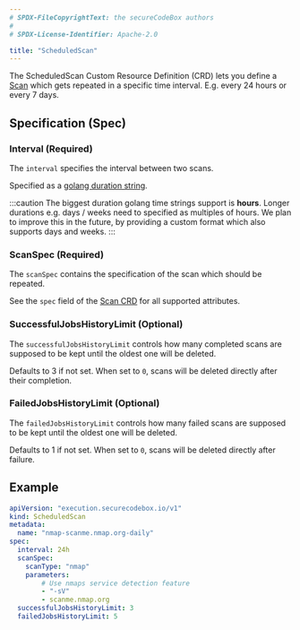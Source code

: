 ```yaml
---
# SPDX-FileCopyrightText: the secureCodeBox authors
#
# SPDX-License-Identifier: Apache-2.0

title: "ScheduledScan"
---
```


The ScheduledScan Custom Resource Definition (CRD) lets you define a [Scan](/docs/api/crds/scan-type/) which gets repeated in a specific time interval. E.g. every 24 hours or every 7 days.

## Specification (Spec)

### Interval (Required)

The `interval` specifies the interval between two scans.

Specified as a [golang duration string](https://golang.org/pkg/time/#ParseDuration).

:::caution 
The biggest duration golang time strings support is **hours**. Longer durations e.g. days / weeks need to specified as multiples of hours.
We plan to improve this in the future, by providing a custom format which also supports days and weeks.
:::

### ScanSpec (Required)

The `scanSpec` contains the specification of the scan which should be repeated.

See the `spec` field of the [Scan CRD](/docs/api/crds/scan-type/) for all supported attributes.

### SuccessfulJobsHistoryLimit (Optional)

The `successfulJobsHistoryLimit` controls how many completed scans are supposed to be kept until the oldest one will be deleted. 

Defaults to 3 if not set. When set to `0`, scans will be deleted directly after their completion.

### FailedJobsHistoryLimit (Optional)

The `failedJobsHistoryLimit` controls how many failed scans are supposed to be kept until the oldest one will be deleted. 

Defaults to 1 if not set. When set to `0`, scans will be deleted directly after failure.

## Example

```yaml
apiVersion: "execution.securecodebox.io/v1"
kind: ScheduledScan
metadata:
  name: "nmap-scanme.nmap.org-daily"
spec:
  interval: 24h
  scanSpec:
    scanType: "nmap"
    parameters:
        # Use nmaps service detection feature
        - "-sV"
        - scanme.nmap.org
  successfulJobsHistoryLimit: 3
  failedJobsHistoryLimit: 5
```

